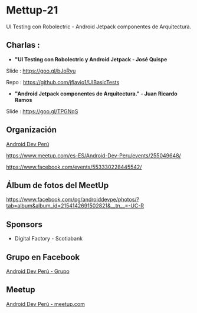 # Mettup-21
UI Testing con Robolectric - Android Jetpack componentes de Arquitectura.

## Charlas :

- **"UI Testing con Robolectric y Android Jetpack - José Quispe**

Slide : https://goo.gl/bJoRyu

Repo  : https://github.com/jflavio1/UIBasicTests


- **"Android Jetpack componentes de Arquitectura." - Juan Ricardo Ramos**

Slide : https://goo.gl/TPGNqS


## Organización 
[Android Dev Perú](https://github.com/Android-Dev-Peru)

https://www.meetup.com/es-ES/Android-Dev-Peru/events/255049648/

https://www.facebook.com/events/553330228445542/

## Álbum de fotos del MeetUp
https://www.facebook.com/pg/androiddevpe/photos/?tab=album&album_id=2154142691502821&__tn__=-UC-R

## Sponsors

- Digital Factory - Scotiabank

## Grupo en Facebook 

[Android Dev Perú - Grupo](https://www.facebook.com/groups/androidpe/)

## Meetup 

[Android Dev Perú - meetup.com](https://www.meetup.com/es-ES/Android-Dev-Peru/)
